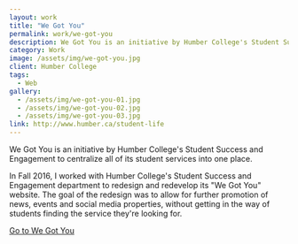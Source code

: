 ```yaml
---
layout: work
title: "We Got You"
permalink: work/we-got-you
description: We Got You is an initiative by Humber College's Student Success and Engagement to centralize all of its student services into one place.
category: Work
image: /assets/img/we-got-you.jpg
client: Humber College
tags:
  - Web
gallery:
  - /assets/img/we-got-you-01.jpg
  - /assets/img/we-got-you-02.jpg
  - /assets/img/we-got-you-03.jpg  
link: http://www.humber.ca/student-life
---
```


We Got You is an initiative by Humber College's Student Success and Engagement to centralize all of its student services into one place.

In Fall 2016, I worked with Humber College's Student Success and Engagement department to redesign and redevelop its "We Got You" website. The goal of the redesign was to allow for further promotion of news, events and social media properties, without getting in the way of students finding the service they're looking for.

[Go to We Got You](https://www.humber.ca/student-life)
